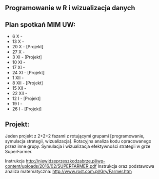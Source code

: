 Programowanie w R i wizualizacja danych
---------------------------------------

Plan spotkań MIM UW:
----------------

* 6 X - 
* 13 X - 
* 20 X - [Projekt]
* 27 X - 
* 3 XI - [Projekt]
* 10 XI - 
* 17 XI - 
* 24 XI - [Projekt]
* 1 XII - 
* 8 XII - [Projekt]
* 15 XII - 
* 22 XII - 
* 12 I - [Projekt]
* 19 I - 
* 26 I - [Projekt]


Projekt:
--------

Jeden projekt z 2+2+2 fazami z rotującymi grupami [programowanie, symulacja strategii, wizualizacja].
Rotacyjna analiza kodu opracowanego przez inne grupy.
Symulacja i wizualizacja efektywności strategii w grze SuperFarmer.

Instrukcja http://niewidzeprzeszkodzabrze.pl/wp-content/uploads/2016/02/SUPERFARMER.pdf
Instrukcja oraz podstawowa analiza matematyczna: http://www.rost.com.pl/Gry/Farmer.htm
